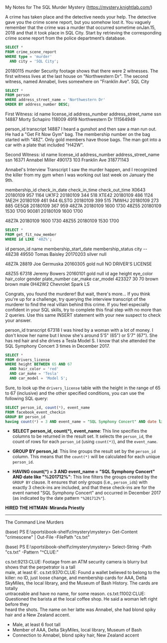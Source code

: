My Notes for The SQL Murder Mystery (https://mystery.knightlab.com/)

A crime has taken place and the detective needs your help. The detective gave you the crime scene report, but you somehow lost it. You vaguely remember that the crime was a ​murder​ that occurred sometime on ​Jan.15, 2018​ and that it took place in ​SQL City​. Start by retrieving the corresponding crime scene report from the police department’s database.

```sql
SELECT * 
FROM crime_scene_report 
WHERE type = 'murder' 
  AND city = 'SQL City';
```

20180115	murder	Security footage shows that there were 2 witnesses. The first witness lives at the last house on "Northwestern Dr". The second witness, named Annabel, lives somewhere on "Franklin Ave".	SQL City

```sql
SELECT * 
FROM person 
WHERE address_street_name = 'Northwestern Dr' 
ORDER BY address_number DESC;
```

First Witness:
id	name	license_id	address_number	address_street_name	ssn
14887	Morty Schapiro	118009	4919	Northwestern Dr	111564949

person_id	transcript
14887	I heard a gunshot and then saw a man run out. He had a "Get Fit Now Gym" bag. The membership number on the bag started with "48Z". Only gold members have those bags. The man got into a car with a plate that included "H42W".

Second Witness:
id	name	license_id	address_number	address_street_name	ssn
16371	Annabel Miller	490173	103	Franklin Ave	318771143

Annabel's Interview Transcript
I saw the murder happen, and I recognized the killer from my gym when I was working out last week on January the 9th.

membership_id	check_in_date	check_in_time	check_out_time
X0643	20180109	957	1164
UK1F2	20180109	344	518
XTE42	20180109	486	1124
1AE2H	20180109	461	944
6LSTG	20180109	399	515
7MWHJ	20180109	273	885
GE5Q8	20180109	367	959
48Z7A	20180109	1600	1730
48Z55	20180109	1530	1700
90081	20180109	1600	1700

48Z7A	20180109	1600	1730
48Z55	20180109	1530	1700

```sql
SELECT * 
FROM get_fit_now_member 
WHERE id LIKE '48Z%';
```

id	person_id	name	membership_start_date	membership_status	city
-- 48Z38	49550	Tomas Baisley	20170203	silver	null

48Z7A	28819	Joe Germuska	20160305	gold	null
NO DRIVER'S LICENSE

48Z55	67318	Jeremy Bowers	20160101	gold	null
id	age	height	eye_color	hair_color	gender	plate_number	car_make	car_model
423327	30	70	brown	brown	male	0H42W2	Chevrolet	Spark LS

Congrats, you found the murderer! But wait, there's more... If you think you're up for a challenge, try querying the interview transcript of the murderer to find the real villain behind this crime. If you feel especially confident in your SQL skills, try to complete this final step with no more than 2 queries. Use this same INSERT statement with your new suspect to check your answer.

person_id	transcript
67318	I was hired by a woman with a lot of money. I don't know her name but I know she's around 5'5" (65") or 5'7" (67"). She has red hair and she drives a Tesla Model S. I know that she attended the SQL Symphony Concert 3 times in December 2017.

```sql
SELECT * 
FROM drivers_license 
WHERE height BETWEEN 65 AND 67
  AND hair_color = 'red' 
  AND car_make = 'Tesla' 
  AND car_model = 'Model S';
```

Sure, to look up the `drivers_license` table with the height in the range of 65 to 67 (inclusive) and the other specified conditions, you can use the following SQL query:

```sql
SELECT person_id, count(*), event_name
FROM facebook_event_checkin 
GROUP BY person_id
having count(*) = 3 AND event_name = "SQL Symphony Concert" AND date like "%201712%";
```

- **SELECT person_id, count(*), event_name**: This line specifies the columns to be returned in the result set. It selects the `person_id`, the count of rows for each `person_id` (using `count(*)`), and the `event_name`.

- **GROUP BY person_id**: This line groups the result set by the `person_id` column. This means that the `count(*)` will be calculated for each unique `person_id`.

- **HAVING count(*) = 3 AND event_name = "SQL Symphony Concert" AND date like "%201712%"**: This line filters the groups created by the `GROUP BY` clause. It ensures that only groups (i.e., `person_id`s) with exactly 3 check-ins are included, and that these check-ins are for the event named "SQL Symphony Concert" and occurred in December 2017 (as indicated by the date pattern `"%201712%"`).

**HIRED THE HITMAN: Miranda Priestly**

---

The Command Line Murders

(base) PS E:\sports\book-shelf\clmystery\mystery> Get-Content "crimescene" | Out-File -FilePath "cs.txt"

(base) PS E:\sports\book-shelf\clmystery\mystery>  Select-String -Path "cs.txt" -Pattern "^CLUE:"

cs.txt:9213:CLUE: Footage from an ATM security camera is blurry but shows that the perpetrator is a tall    
male, at least 6'.
cs.txt:9370:CLUE: Found a wallet believed to belong to the killer: no ID, just loose change, and membership 
cards for AAA, Delta SkyMiles, the local library, and the Museum of Bash History. The cards are totally     
untraceable and have no name, for some reason.
cs.txt:11002:CLUE: Questioned the barista at the local coffee shop. He said a woman left right before they  
heard the shots. The name on her latte was Annabel, she had blond spiky hair and a New Zealand accent. 

- Male, at least 6 foot tall
- Member of AAA, Delta SkyMiles, local library, Museum of Bash
- Connection to Annabel, blond spiky hair, New Zealand accent